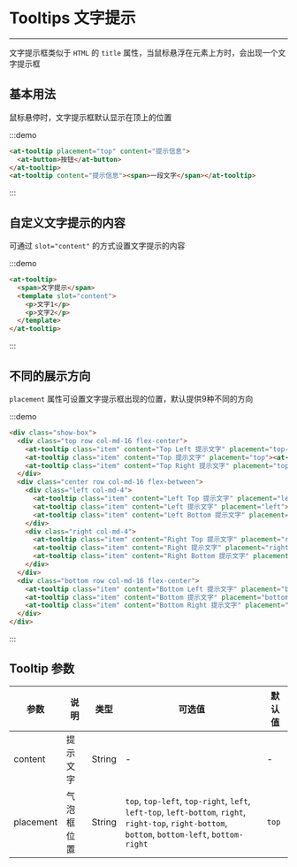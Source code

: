 
# Tooltips 文字提示

----

文字提示框类似于 `HTML` 的 `title` 属性，当鼠标悬浮在元素上方时，会出现一个文字提示框

## 基本用法

鼠标悬停时，文字提示框默认显示在顶上的位置

:::demo
```html
<at-tooltip placement="top" content="提示信息">
  <at-button>按钮</at-button>
</at-tooltip>
<at-tooltip content="提示信息"><span>一段文字</span></at-tooltip>
```
:::

## 自定义文字提示的内容

可通过 `slot="content"` 的方式设置文字提示的内容

:::demo
```html
<at-tooltip>
  <span>文字提示</span>
  <template slot="content">
    <p>文字1</p>
    <p>文字2</p>
  </template>
</at-tooltip>
```
:::

## 不同的展示方向

`placement` 属性可设置文字提示框出现的位置，默认提供9种不同的方向

:::demo
```html
<div class="show-box">
  <div class="top row col-md-16 flex-center">
    <at-tooltip class="item" content="Top Left 提示文字" placement="top-left"><at-button>上左</at-button></at-tooltip>
    <at-tooltip class="item" content="Top 提示文字" placement="top"><at-button>上边</at-button></at-tooltip>
    <at-tooltip class="item" content="Top Right 提示文字" placement="top-right"><at-button>上右</at-button></at-tooltip>
  </div>
  <div class="center row col-md-16 flex-between">
    <div class="left col-md-4">
      <at-tooltip class="item" content="Left Top 提示文字" placement="left-top"><at-button>左上</at-button></at-tooltip>
      <at-tooltip class="item" content="Left 提示文字" placement="left"><at-button>左边</at-button></at-tooltip>
      <at-tooltip class="item" content="Left Bottom 提示文字" placement="left-bottom"><at-button>左下</at-button></at-tooltip>
    </div>
    <div class="right col-md-4">
      <at-tooltip class="item" content="Right Top 提示文字" placement="right-top"><at-button>右上</at-button></at-tooltip>
      <at-tooltip class="item" content="Right 提示文字" placement="right"><at-button>右边</at-button></at-tooltip>
      <at-tooltip class="item" content="Right Bottom 提示文字" placement="right-bottom"><at-button>右下</at-button></at-tooltip>
    </div>
  </div>
  <div class="bottom row col-md-16 flex-center">
    <at-tooltip class="item" content="Bottom Left 提示文字" placement="bottom-left"><at-button>下左</at-button></at-tooltip>
    <at-tooltip class="item" content="Bottom 提示文字" placement="bottom"><at-button>下边</at-button></at-tooltip>
    <at-tooltip class="item" content="Bottom Right 提示文字" placement="bottom-right"><at-button>下右</at-button></at-tooltip>
  </div>
</div>
```
:::

## Tooltip 参数

| 参数      | 说明          | 类型      | 可选值                           | 默认值  |
|---------- |-------------- |---------- |--------------------------------  |-------- |
| content | 提示文字 | String | - | - |
| placement | 气泡框位置 | String | `top`, `top-left`, `top-right`, `left`, `left-top`, `left-bottom`, `right`, `right-top`, `right-bottom`, `bottom`, `bottom-left`, `bottom-right` | `top` |

<style  scoped>
.at-tooltip {
  & + .at-tooltip {
    margin-left: 16px;
  }
  span {
    font-size: 12px;
  }
  p {
    color: #fff;
    font-size: 12px;
  }
}
.show-box {
  max-width: 600px;

  .at-tooltip + .at-tooltip {
    margin: 0;
  }
}
.top,
.bottom {
  padding: 20px;
  width: 100%;

  .item + .item {
    margin-left: 30px;
  }
}
.center {
  width: 100%;

  .item + .item {
    margin-top: 20px;
  }
}
.left {
  flex-direction: column;
}

.item > span {
  display: inline-block;
  width: 60px;
  height: 32px;
  line-height: 32px;
  background-color: #fff;
  border: 1px solid #ccc;
  border-radius: 4px;
  text-align: center;
  cursor: pointer;
  transition: all .3s;

  &:hover {
    color: #a0c1ff;
    border-color: #a0c1ff;
  }
}
</style>
